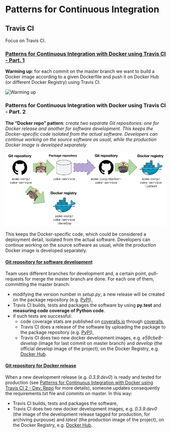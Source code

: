 # Patterns for Continuous Integration

## Travis CI 

Focus on Travis CI.  

### [Patterns for Continuous Integration with Docker using Travis CI - Part. 1](https://github.com/gtesei/Patterns_for_Continuous_Integration_Docker_Travis_CI_1)

__Warming up__: for each commit on the master branch we want to build a Docker image according to a given Dockerfile and push it on Docker Hub (or different Docker Registry) using Travis CI.

![Warming up](https://raw.githubusercontent.com/gtesei/Patterns_for_Continuous_Integration_Docker_Travis_CI_1/master/img/part_1.png)

### Patterns for Continuous Integration with Docker using Travis CI - Part. 2 

__The “Docker repo” pattern__: _create two separate Git repositories: one for Docker release and another for software development. This keeps the Docker-specific code isolated from the actual software. Developers can continue working on the source software as usual, while the production Docker image is developed separately_

![The “Docker repo” pattern](https://raw.githubusercontent.com/gtesei/Patterns_for_Continuous_Integration_Docker_Travis_CI_2_DEV/master/img/end-to-end-flow.png)

This keeps the Docker-specific code, which could be considered a deployment detail, isolated from the actual software. Developers can continue working on the source software as usual, while the production Docker image is developed separately.

#### [Git repository for software development](https://github.com/gtesei/Patterns_for_Continuous_Integration_Docker_Travis_CI_2_DEV) 

Team uses different branches for development and, a certain point, pull-requests for merge the master branch are done. For each one of them, committing the master branch:
- modifying the version number in _setup.py_, a new release will be created on the package repository (e.g. [PyPI](https://pypi.org/)), 
- Travis CI builds, tests and packages the software by using __py.test__ and __measuring code coverage of Python code__.
- if such tests are successful: 
    - code coverage stats are published on [coveralls.io](https://coveralls.io/) through [coveralls](https://pypi.org/project/coveralls/),
    - Travis CI does a release of the software by uploading the package to the package repository (e.g. [PyPI](https://pypi.org/)),
    - Travis CI does two new docker development images, e.g. _e59cbe8-develop_ (image for last commit on master branch) and _develop_ (the official develop image of the project), on the Docker Registry, e.g. [Docker Hub](https://hub.docker.com).

#### [Git repository for Docker release](https://github.com/gtesei/Patterns_for_Continuous_Integration_Docker_Travis_CI_2_PROD) 

When a new development release (e.g. _0.3.9.dev0_) is ready and tested for production (see [Patterns for Continuous Integration with Docker using Travis CI 2 - Dev. Repo](https://github.com/gtesei/Patterns_for_Continuous_Integration_Docker_Travis_CI_2_DEV) for more details), someone updates consequently the requirements.txt file and commits on master. In this way:
- Travis CI builds, tests and packages the software, 
- Travis CI does two new docker development images, e.g. _0.3.9.dev0_ (the image of the development release tagged for production, for archiving purpouse) and _latest_ (the production image of the project), on the Docker Registry, e.g. [Docker Hub](https://hub.docker.com).


